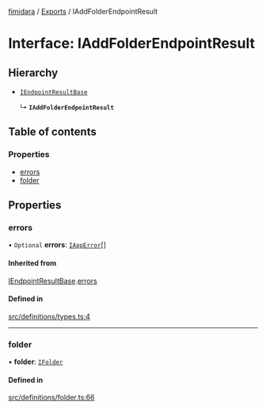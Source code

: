 [fimidara](../README.md) / [Exports](../modules.md) / IAddFolderEndpointResult

# Interface: IAddFolderEndpointResult

## Hierarchy

- [`IEndpointResultBase`](IEndpointResultBase.md)

  ↳ **`IAddFolderEndpointResult`**

## Table of contents

### Properties

- [errors](IAddFolderEndpointResult.md#errors)
- [folder](IAddFolderEndpointResult.md#folder)

## Properties

### errors

• `Optional` **errors**: [`IAppError`](IAppError.md)[]

#### Inherited from

[IEndpointResultBase](IEndpointResultBase.md).[errors](IEndpointResultBase.md#errors)

#### Defined in

[src/definitions/types.ts:4](https://github.com/softkave/files-js/blob/353a07f/src/definitions/types.ts#L4)

___

### folder

• **folder**: [`IFolder`](IFolder.md)

#### Defined in

[src/definitions/folder.ts:66](https://github.com/softkave/files-js/blob/353a07f/src/definitions/folder.ts#L66)
